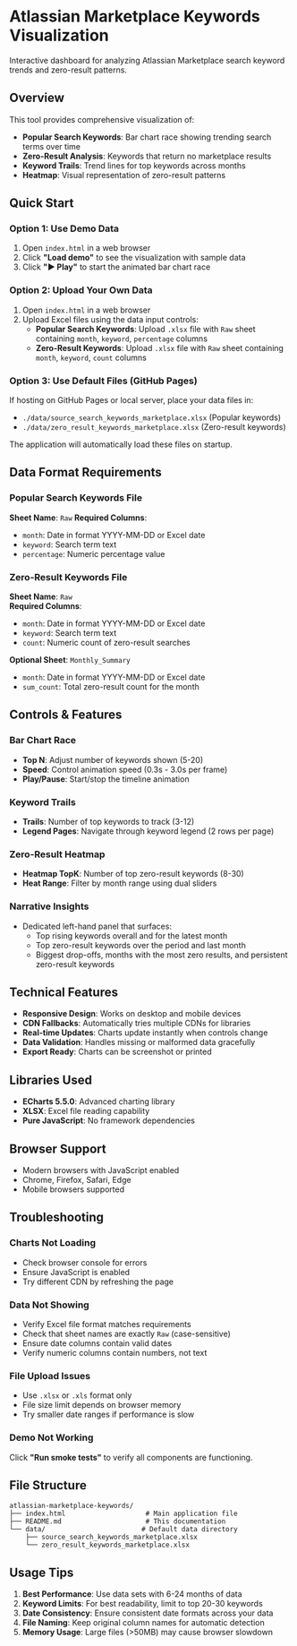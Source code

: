 # Atlassian Marketplace Keywords Visualization

Interactive dashboard for analyzing Atlassian Marketplace search keyword trends and zero-result patterns.

## Overview

This tool provides comprehensive visualization of:
- **Popular Search Keywords**: Bar chart race showing trending search terms over time
- **Zero-Result Analysis**: Keywords that return no marketplace results  
- **Keyword Trails**: Trend lines for top keywords across months
- **Heatmap**: Visual representation of zero-result patterns

## Quick Start

### Option 1: Use Demo Data
1. Open `index.html` in a web browser
2. Click **"Load demo"** to see the visualization with sample data
3. Click **"▶ Play"** to start the animated bar chart race

### Option 2: Upload Your Own Data
1. Open `index.html` in a web browser
2. Upload Excel files using the data input controls:
   - **Popular Search Keywords**: Upload `.xlsx` file with `Raw` sheet containing `month`, `keyword`, `percentage` columns
   - **Zero-Result Keywords**: Upload `.xlsx` file with `Raw` sheet containing `month`, `keyword`, `count` columns

### Option 3: Use Default Files (GitHub Pages)
If hosting on GitHub Pages or local server, place your data files in:
- `./data/source_search_keywords_marketplace.xlsx` (Popular keywords)
- `./data/zero_result_keywords_marketplace.xlsx` (Zero-result keywords)

The application will automatically load these files on startup.

## Data Format Requirements

### Popular Search Keywords File
**Sheet Name**: `Raw`
**Required Columns**:
- `month`: Date in format YYYY-MM-DD or Excel date
- `keyword`: Search term text
- `percentage`: Numeric percentage value

### Zero-Result Keywords File
**Sheet Name**: `Raw`  
**Required Columns**:
- `month`: Date in format YYYY-MM-DD or Excel date
- `keyword`: Search term text  
- `count`: Numeric count of zero-result searches

**Optional Sheet**: `Monthly_Summary`
- `month`: Date in format YYYY-MM-DD or Excel date
- `sum_count`: Total zero-result count for the month

## Controls & Features

### Bar Chart Race
- **Top N**: Adjust number of keywords shown (5-20)
- **Speed**: Control animation speed (0.3s - 3.0s per frame)
- **Play/Pause**: Start/stop the timeline animation

### Keyword Trails
- **Trails**: Number of top keywords to track (3-12)
- **Legend Pages**: Navigate through keyword legend (2 rows per page)

### Zero-Result Heatmap
- **Heatmap TopK**: Number of top zero-result keywords (8-30)
- **Heat Range**: Filter by month range using dual sliders

### Narrative Insights
 - Dedicated left-hand panel that surfaces:
   - Top rising keywords overall and for the latest month
   - Top zero-result keywords over the period and last month
   - Biggest drop-offs, months with the most zero results, and persistent zero-result keywords

## Technical Features

- **Responsive Design**: Works on desktop and mobile devices
- **CDN Fallbacks**: Automatically tries multiple CDNs for libraries
- **Real-time Updates**: Charts update instantly when controls change
- **Data Validation**: Handles missing or malformed data gracefully
- **Export Ready**: Charts can be screenshot or printed

## Libraries Used

- **ECharts 5.5.0**: Advanced charting library
- **XLSX**: Excel file reading capability
- **Pure JavaScript**: No framework dependencies

## Browser Support

- Modern browsers with JavaScript enabled
- Chrome, Firefox, Safari, Edge
- Mobile browsers supported

## Troubleshooting

### Charts Not Loading
- Check browser console for errors
- Ensure JavaScript is enabled
- Try different CDN by refreshing the page

### Data Not Showing
- Verify Excel file format matches requirements
- Check that sheet names are exactly `Raw` (case-sensitive)
- Ensure date columns contain valid dates
- Verify numeric columns contain numbers, not text

### File Upload Issues
- Use `.xlsx` or `.xls` format only
- File size limit depends on browser memory
- Try smaller date ranges if performance is slow

### Demo Not Working
Click **"Run smoke tests"** to verify all components are functioning.

## File Structure

```
atlassian-marketplace-keywords/
├── index.html                    # Main application file
├── README.md                     # This documentation
└── data/                        # Default data directory
    ├── source_search_keywords_marketplace.xlsx
    └── zero_result_keywords_marketplace.xlsx
```

## Usage Tips

1. **Best Performance**: Use data sets with 6-24 months of data
2. **Keyword Limits**: For best readability, limit to top 20-30 keywords
3. **Date Consistency**: Ensure consistent date formats across your data
4. **File Naming**: Keep original column names for automatic detection
5. **Memory Usage**: Large files (>50MB) may cause browser slowdown
